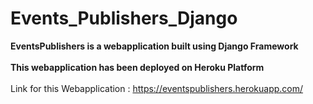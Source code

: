 # Events_Publishers_Django
**EventsPublishers is a webapplication built using Django Framework<br><br>**
**This webapplication has been deployed on Heroku Platform<br><br>**
Link for this Webapplication : https://eventspublishers.herokuapp.com/ 
